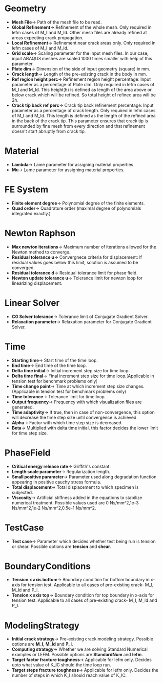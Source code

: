 # Geometry
- **Mesh File**-> Path of the mesh file to be read.
- **Global Refinement**-> Refinement of the whole mesh. Only required in lefm cases of M_I and M_Id. Other mesh files are already refined at areas expecting crack propagation.
- **Local Refinement**-> Refinement near crack areas only. Only required in lefm cases of M_I and M_Id.
- **Grid scale**-> Scaling parameter for the input mesh files. In our case, input ABAQUS meshes are scaled 1000 times smaller with help of this parameter.
- **Plate dim**-> Dimension of the side of input geometry (square) in mm.
- **Crack length**-> Length of the pre-existing crack in the body in mm.
- **Ref region height perc**-> Refinement region height percentage: Input parameter as a percentage of Plate dim. Only required in lefm cases of M_I and M_Id. This height(h) is defined as length of the area above or below crack which will be refined. So total height of refined area will be 2h. 
- **Crack tip back ref perc**-> Crack tip back refinement percentage: Input parameter as a percentage of crack length. Only required in lefm cases of M_I and M_Id. This length is defined as the length of the refined area in the back of the crack tip. This parameter ensures that crack tip is surrounded by fine mesh from every direction and that refinement doesn't start abruptly from crack tip.

# Material
- **Lambda**-> Lame parameter for assigning material properties.
- **Mu**-> Lame parameter for assigning material properties.

# FE System
- **Finite element degree**->  Polynomial degree of the finite elements.
- **Quad order**-> Quadrature order (maximal degree of polynomials integrated exactly.)

# Newton Raphson
- **Max newton iterations**-> Maximum number of iterations allowed for the Newton method to converge.
- **Residual tolerance u**-> Convergnece criteria for displacement: If residual values goes below this limit, solution is assumed to be converged. 
- **Residual tolerance d**-> Residual tolerance limit for phase field.
- **Newton update tolerance u**-> Tolerance limit for newton loop for linearizing displacement.

# Linear Solver
- **CG Solver tolerance**-> Tolerance limit of Conjugate Gradient Solver.
- **Relaxation parameter**-> Relaxation parameter for Conjugate Gradient Solver.

# Time
- **Starting time**-> Start time of the time loop.
- **End time**-> End time of the time loop.
- **Delta time initial**-> Initial increment step size for time loop.
- **Delta time final**-> Final increment step size for time loop.(Applicable in tension test for benchmark problems only)
- **Time change point**-> Time at which increment step size changes.(Applicable in tension test for benchmark problems only)
- **Time tolerance**-> Tolerance limit for time loop.
- **Output frequency**-> Frequency with which visualization files are generated.
- **Time adaptivity**-> If true, then in case of non-convergence, this option will decrease the time step size until convergence is achieved.
- **Alpha**-> Factor with which time step size is decreased.
- **Beta**-> Multiplied with delta time initial, this factor decides the lower limit for time step size.

# PhaseField
- **Critical energy release rate**-> Griffith's constant.
- **Length scale parameter**-> Regularization length.
- **Small positive parameter**-> Parameter used along degradation function appearing in positive cauchy stress formula.
- **Total displacement**-> Total displacement to which specimen is subjected.
- **Viscosity**-> Artificial stiffness added in the equations to stabilize numerical treatment. Possible values used are 0 Ns/mm^2,1e-3 Ns/mm^2,1e-2 Ns/mm^2,0.5e-1 Ns/mm^2.  

# TestCase
- **Test case**-> Parameter which decides whether test being run is tension or shear. Possible options are **tension** and **shear**.

# BoundaryConditions
- **Tension x axis bottom**-> Boundary condition for bottom boundary in x-axis for tension test. Applicable to all cases of pre-existing crack- M_I, M_Id and P_I. 
- **Tension x axis top**-> Boundary condition for top boundary in x-axis for tension test. Applicable to all cases of pre-existing crack- M_I, M_Id and P_I. 

# ModelingStrategy
- **Initial crack strategy**-> Pre-existing crack modeling strategy. Possible options are **M_I**, **M_Id** and **P_I**.
- **Computing strategy**-> Whether we are solving Standard Numerical examples or LEFM. Possible options are **StandardNum** and **lefm**.
- **Target factor fracture toughness**-> Applicable for lefm only. Decides upto what value of K_IC should the time loop run.
- **Target steps fracture toughness**-> Applicable for lefm only. Decides the number of steps in which K_I should reach value of K_IC.